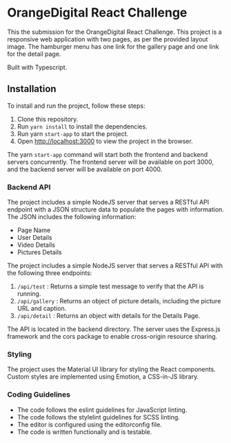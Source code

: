 # OrangeDigital React Challenge

This the submission for the OrangeDigital React Challenge. This project is a responsive web application with two pages, as per the provided layout image. The hamburger menu has one link for the gallery page and one link for the detail page.

Built with Typescript.

## Installation

To install and run the project, follow these steps:

1. Clone this repository.
2. Run `yarn install` to install the dependencies.
3. Run yarn `start-app` to start the project.
4. Open [http://localhost:3000](http://localhost:3000) to view the project in the browser.

The yarn `start-app` command will start both the frontend and backend servers concurrently. The frontend server will be available on port 3000, and the backend server will be available on port 4000.

### Backend API

The project includes a simple NodeJS server that serves a RESTful API endpoint with a JSON structure data to populate the pages with information. The JSON includes the following information:

* Page Name
* User Details
* Video Details
* Pictures Details

The project includes a simple NodeJS server that serves a RESTful API with the following three endpoints:
1. `/api/test` : Returns a simple test message to verify that the API is running.
2. `/api/gallery` : Returns an object of picture details, including the picture URL and caption.
3. `/api/detail` : Returns an object with details for the Details Page.

The API is located in the backend directory. The server uses the Express.js framework and the cors package to enable cross-origin resource sharing.

### Styling
The project uses the Material UI library for styling the React components. Custom styles are implemented using Emotion, a CSS-in-JS library.

### Coding Guidelines

* The code follows the eslint guidelines for JavaScript linting.
* The code follows the stylelint guidelines for SCSS linting.
* The editor is configured using the editorconfig file.
* The code is written functionally and is testable.

